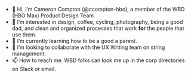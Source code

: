 - 👋 Hi, I’m Cameron Compton (@ccompton-hbo), a member of the WBD (HBO Max) Product Design Team
- 👀 I’m interested in design, coffee, cycling, photography, being a good dad, and clean and organized processes that work **for** the people that use them.
- 🌱 I’m currently learning how to be a good a parent.
- 💞️ I’m looking to collaborate with the UX Writing team on string management.
- 📫 How to reach me: WBD folks can look me up in the corp directories on Slack or email.

<!---
ccompton-hbo/ccompton-hbo is a ✨ special ✨ repository because its `README.md` (this file) appears on your GitHub profile.
You can click the Preview link to take a look at your changes.
--->
